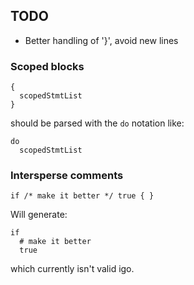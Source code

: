 ## TODO

- Better handling of '}', avoid new lines


### Scoped blocks

```
{
  scopedStmtList
}
```

should be parsed with the `do` notation like:

```
do
  scopedStmtList

```

### Intersperse comments

```
if /* make it better */ true { }
```

Will generate:

```
if
  # make it better
  true
```

which currently isn't valid igo.
